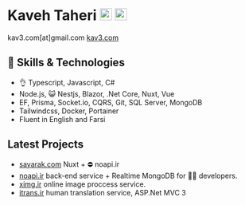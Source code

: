 # Kaveh Taheri [<img src="https://edent.github.io/SuperTinyIcons/images/svg/telegram.svg" width="24">](https://t.me/kav3_com) [<img src="https://edent.github.io/SuperTinyIcons/images/svg/linkedin.svg" width="24">](https://linkedin.com/in/kav3)
kav3.com[at]gmail.com [kav3.com](https://kav3.com)

## 🤹 Skills & Technologies
- 👌 Typescript, Javascript, C#
- Node.js, 😺 Nestjs, Blazor, .Net Core, Nuxt, Vue
- EF, Prisma, Socket.io, CQRS, Git, SQL Server, MongoDB
- Tailwindcss,  Docker, Portainer
- Fluent in English and Farsi

## Latest Projects
- [sayarak.com](https://sayarak.com) Nuxt + ⛔ noapi.ir
- [noapi.ir](https://noapi.ir) back-end service + Realtime MongoDB for 🧑‍💻 developers.
- [ximg.ir](https://ximg.ir) online image proccess service.
- [itrans.ir](https://itrans.ir) human translation service, ASP.Net MVC 3
